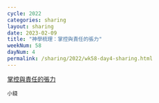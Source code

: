 ```yaml
---
cycle: 2022
categories: sharing
layout: sharing
date: 2023-02-09
title: "神學梳理：掌控與責任的張力"
weekNum: 58
dayNum: 4
permalink: /sharing/2022/wk58-day4-sharing.html
---
```


[掌控與責任的張力](https://eccseattle.github.io/media/sharing/2022/wk058/2023-02-09-bin.m4a)

`小錢`

